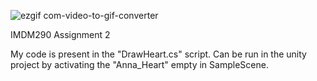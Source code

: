 ![ezgif com-video-to-gif-converter](https://github.com/user-attachments/assets/7e64bd1d-dec4-4f88-b899-319105d60d9f)

IMDM290 Assignment 2

My code is present in the "DrawHeart.cs" script. Can be run in the unity project by activating the "Anna_Heart" empty in SampleScene.
